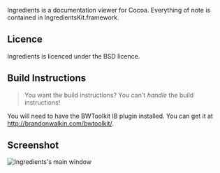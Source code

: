 Ingredients is a documentation viewer for Cocoa. Everything of note is contained in IngredientsKit.framework.

## Licence

Ingredients is licenced under the BSD licence.

## Build Instructions
> You want the build instructions? You can't *handle* the build instructions!

You will need to have the BWToolkit IB plugin installed. You can get it at <http://brandonwalkin.com/bwtoolkit/>.

## Screenshot

![Ingredients's main window](http://www.fileability.net/snaps/ing6.png)

